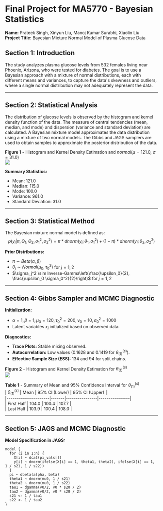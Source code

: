 # Final Project for MA5770 - Bayesian Statistics

**Name:** Prateek Singh, Xinyun Liu, Manoj Kumar Surabhi, Xiaolin Liu  
**Project Title:** Bayesian Mixture Normal Model of Plasma Glucose Data  

## Section 1: Introduction  
The study analyzes plasma glucose levels from 532 females living near Phoenix, Arizona, who were tested for diabetes. The goal is to use a Bayesian approach with a mixture of normal distributions, each with different means and variances, to capture the data's skewness and outliers, where a single normal distribution may not adequately represent the data.

---

## Section 2: Statistical Analysis  
The distribution of glucose levels is observed by the histogram and kernel density function of the data. The measure of central tendencies (mean, median, and mode) and dispersion (variance and standard deviation) are calculated. A Bayesian mixture model approximates the data distribution using a mixture of two normal models. The Gibbs and JAGS samplers are used to obtain samples to approximate the posterior distribution of the data.  

**Figure 1** - Histogram and Kernel Density Estimation and $normal(\mu = 121.0,\ \sigma = 31.0)$  
![](media/image4.png)  

**Summary Statistics:**  
- Mean: 121.0  
- Median: 115.0  
- Mode: 100.0  
- Variance: 961.0  
- Standard Deviation: 31.0  

---

## Section 3: Statistical Method  
The Bayesian mixture normal model is defined as:  
$$
p\left( y_{i}|\pi,\Theta_{1},\Theta_{2},\sigma_{1}^{2},\sigma_{2}^{2} \right) = \pi \ast dnorm\left( y_{i};\theta_{1},\sigma_{1}^{2} \right) + (1 - \pi) \ast dnorm\left( y_{i};\theta_{2},\sigma_{2}^{2} \right)
$$

**Prior Distributions:**  
- $\pi \sim Beta(\alpha, \beta)$  
- $\theta_j \sim Normal(\mu_0, \tau_0^2)$ for $j = 1, 2$  
- $\sigma_j^2 \sim Inverse-Gamma\left(\frac{\upsilon_0}{2}, \frac{\upsilon_0 \sigma_0^2}{2}\right)$ for $j = 1, 2$  

---

## Section 4: Gibbs Sampler and MCMC Diagnostic  
**Initialization:**  
- $\alpha = 1, \beta = 1, \mu_0 = 120, \tau_0^2 = 200, \nu_0 = 10, \sigma_0^2 = 1000$  
- Latent variables $x_i$ initialized based on observed data.  

**Diagnostics:**  
- **Trace Plots:** Stable mixing observed.  
- **Autocorrelation:** Low values (0.1628 and 0.1419 for $\theta_{(1)}^{(s)}$).  
- **Effective Sample Size (ESS):** 134 and 94 for split chains.  

**Figure 2** - Histogram and Kernel Density Estimation for $\theta_{(1)}^{(s)}$  
![](media/image9.png)  

**Table 1** - Summary of Mean and 95% Confidence Interval for $\theta_{(1)}^{(s)}$  
| $\theta_{(1)}^{(s)}$ | Mean  | 95% CI (Lower) | 95% CI (Upper) |  
|----------------------|-------|----------------|----------------|  
| First Half           | 104.0 | 100.4          | 107.7          |  
| Last Half            | 103.9 | 100.4          | 108.0          |  

---

## Section 5: JAGS and MCMC Diagnostic  
**Model Specification in JAGS:**  
```jags
model {
  for (i in 1:n) {
    X[i] ~ dcat(pi_vals[])
    y[i] ~ dnorm(ifelse(X[i] == 1, theta1, theta2), ifelse(X[i] == 1, 1 / s21, 1 / s22))
  }
  pi ~ dbeta(alpha, beta)
  theta1 ~ dnorm(mu0, 1 / s21)
  theta2 ~ dnorm(mu0, 1 / s22)
  tau1 ~ dgamma(v0/2, v0 * s20 / 2)
  tau2 ~ dgamma(v0/2, v0 * s20 / 2)
  s21 <- 1 / tau1
  s22 <- 1 / tau2
}
